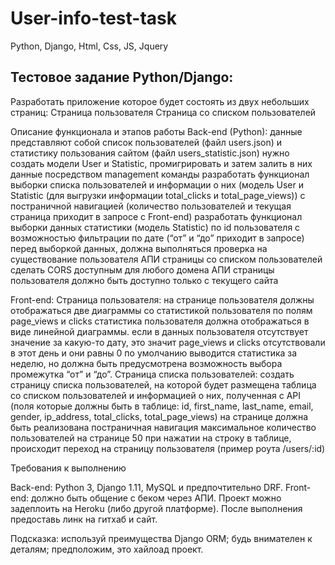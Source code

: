 # User-info-test-task
Python, Django, Html, Css, JS, Jquery

Тестовое задание Python/Django:
-----------------------------------
Разработать приложение которое будет состоять из двух небольших страниц:
Страница пользователя 
Страница со списком пользователей

Описание функционала и этапов работы
Back-end (Python):
данные представляют собой список пользователей (файл users.json) и статистику пользования сайтом (файл users_statistic.json)
нужно создать модели User и Statistic, промигрировать и затем залить в них данные посредством management команды
разработать функционал выборки списка пользователей и информации о них (модель User и Statistic (для выгрузки информации total_clicks и total_page_views)) с постраничной навигацией (количество пользователей и текущая страница приходит в запросе с Front-end)
разработать функционал выборки данных статистики (модель Statistic) по id пользователя с возможностью фильтрации по дате (“от” и “до” приходит в запросе)
перед выборкой данных, должна выполняться проверка на существование пользователя
АПИ страницы со списком пользователей сделать CORS доступным для любого домена
АПИ страницы пользователя должно быть доступно только с текущего сайта

Front-end:
Страница пользователя:
на странице пользователя должны отображаться две диаграммы со статистикой пользователя по полям page_views и clicks
статистика пользователя должна отображаться в виде линейной диаграммы.
если в данных пользователя отсутствует значение за какую-то дату, это значит page_views и clicks отсутствовали в этот день и они равны 0
по умолчанию выводится статистика за неделю, но должна быть предусмотрена возможность выбора промежутка “от” и “до”.
 Страница списка пользователей:
создать страницу списка пользователей, на которой будет размещена таблица со списком пользователей и информацией о них, полученная с API (поля которые должны быть в таблице: id, first_name, last_name, email, gender, ip_address, total_clicks, total_page_views)
на странице должна быть реализована постраничная навигация
максимальное количество пользователей на странице 50
при нажатии на строку в таблице, происходит переход на страницу пользователя (пример роута /users/:id) 

Требования к выполнению

Back-end: Python 3, Django 1.11, MySQL и предпочтительно DRF.
Front-end: должно быть общение с беком через АПИ.
Проект можно задеплоить на Heroku (либо другой платформе).
После выполнения предоставь линк на гитхаб и сайт.

Подсказка: используй преимущества Django ORM; будь внимателен к деталям; предположим, это хайлоад проект.
